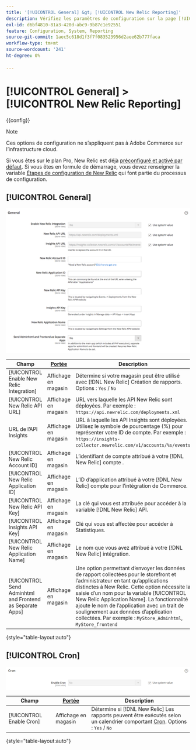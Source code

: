```yaml
---
title: '[!UICONTROL General] &gt; [!UICONTROL New Relic Reporting]'
description: Vérifiez les paramètres de configuration sur la page [!UICONTROL General] &gt; [!UICONTROL New Relic Reporting] de l’administrateur Commerce.
exl-id: d6bf4810-81a3-420d-abc9-9b87c1e92551
feature: Configuration, System, Reporting
source-git-commit: 1aec5c618d1f3f7f083523956d2aee62b777faca
workflow-type: tm+mt
source-wordcount: '241'
ht-degree: 0%

---
```


# [!UICONTROL General] > [!UICONTROL New Relic Reporting]

{{config}}

>[!NOTE]
>Ces options de configuration ne s’appliquent pas à Adobe Commerce sur l’infrastructure cloud.
>
>Si vous êtes sur le plan Pro, New Relic est déjà [préconfiguré et activé par défaut](https://experienceleague.adobe.com/docs/commerce-cloud-service/user-guide/monitor/new-relic/new-relic-service.html). Si vous êtes en formule de démarrage, vous devez renseigner la variable [Étapes de configuration de New Relic](https://experienceleague.adobe.com/docs/commerce-cloud-service/user-guide/monitor/new-relic/account-management.html#configure-new-relic-for-starter-environment) qui font partie du processus de configuration.

## [!UICONTROL General]

![Général](./assets/new-relic-reporting-general.png)<!-- zoom -->

<!-- [General](https://docs.magento.com/user-guide/reports/new-relic-reporting.html) -->

| Champ | [Portée](../../getting-started/websites-stores-views.md#scope-settings) | Description |
|--- |--- |--- |
| [!UICONTROL Enable New Relic Integration] | Affichage en magasin | Détermine si votre magasin peut être utilisé avec [!DNL New Relic] Création de rapports. Options : `Yes` / `No` |
| [!UICONTROL New Relic API URL] | Affichage en magasin | URL vers laquelle les API New Relic sont déployées. Par exemple : `https://api.newrelic.com/deployments.xml` |
| URL de l’API Insights | Affichage en magasin | URL à laquelle les API Insights sont déployées. Utilisez le symbole de pourcentage (%) pour représenter votre ID de compte. Par exemple : `https://insights-collector.newrelic.com/v1/accounts/%s/events` |
| [!UICONTROL New Relic Account ID] | Affichage en magasin | L’identifiant de compte attribué à votre [!DNL New Relic] compte . |
| [!UICONTROL New Relic Application ID] | Affichage en magasin | L’ID d’application attribué à votre [!DNL New Relic] compte pour l’intégration de Commerce. |
| [!UICONTROL New Relic API Key] | Affichage en magasin | La clé qui vous est attribuée pour accéder à la variable [!DNL New Relic] API. |
| [!UICONTROL Insights API Key] | Affichage en magasin | Clé qui vous est affectée pour accéder à Statistiques. |
| [!UICONTROL New Relic Application Name] | Affichage en magasin | Le nom que vous avez attribué à votre [!DNL New Relic] intégration. |
| [!UICONTROL Send Adminhtml and Frontend as Separate Apps] | Affichage en magasin | Une option permettant d’envoyer les données de rapport collectées pour le storefront et l’administrateur en tant qu’applications distinctes à New Relic. Cette option nécessite la saisie d’un nom pour la variable [!UICONTROL New Relic Application Name]. La fonctionnalité ajoute le nom de l’application avec un trait de soulignement aux données d’application collectées. Par exemple : `MyStore_Adminhtml`, `MyStore_frontend` |

{style="table-layout:auto"}

## [!UICONTROL Cron]

![Cron](./assets/new-relic-reporting-cron.png)<!-- zoom -->

<!-- Cron](https://docs.magento.com/user-guide/system/cron.html) -->

| Champ | [Portée](../../getting-started/websites-stores-views.md#scope-settings) | Description |
|--- |--- |--- |
| [!UICONTROL Enable Cron] | Affichage en magasin | Détermine si [!DNL New Relic] Les rapports peuvent être exécutés selon un calendrier comportant [Cron](../../systems/cron.md). Options : `Yes` / `No` |

{style="table-layout:auto"}
